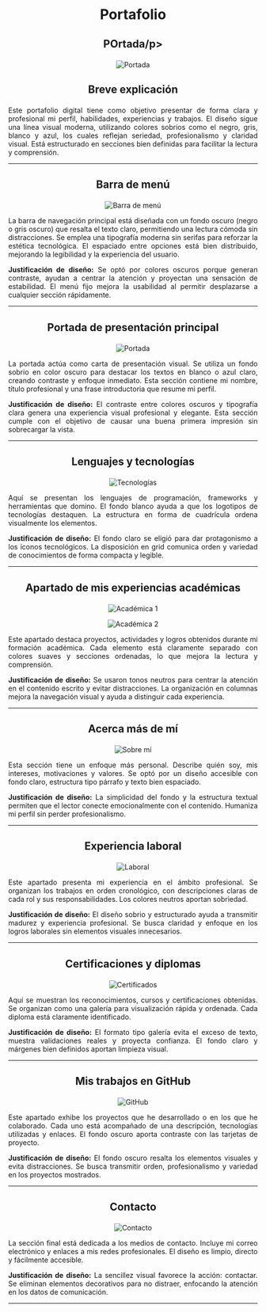 # <p align="center">Portafolio</p>

## <p align="center">POrtada/p>


<p align="center">
  <img src="https://github.com/user-attachments/assets/f6b438f2-8ec8-4006-98d1-7492d3c36366/portada.png" alt="Portada" />
</p>


## <p align="center">Breve explicación</p>

<p align="justify">
Este portafolio digital tiene como objetivo presentar de forma clara y profesional mi perfil, habilidades, experiencias y trabajos. El diseño sigue una línea visual moderna, utilizando colores sobrios como el negro, gris, blanco y azul, los cuales reflejan seriedad, profesionalismo y claridad visual. Está estructurado en secciones bien definidas para facilitar la lectura y comprensión.
</p>

---

## <p align="center">Barra de menú</p>

<p align="center">
  <img src="https://github.com/user-attachments/assets/54de3f11-a9c6-4fd0-9d17-9218f0eed95e" alt="Barra de menú" />
</p>

<p align="justify">
La barra de navegación principal está diseñada con un fondo oscuro (negro o gris oscuro) que resalta el texto claro, permitiendo una lectura cómoda sin distracciones. Se emplea una tipografía moderna sin serifas para reforzar la estética tecnológica. El espaciado entre opciones está bien distribuido, mejorando la legibilidad y la experiencia del usuario.
</p>

<p align="justify">
<strong>Justificación de diseño:</strong> Se optó por colores oscuros porque generan contraste, ayudan a centrar la atención y proyectan una sensación de estabilidad. El menú fijo mejora la usabilidad al permitir desplazarse a cualquier sección rápidamente.
</p>

---

## <p align="center">Portada de presentación principal</p>

<p align="center">
  <img src="https://github.com/user-attachments/assets/70523689-b121-4081-8cec-a522c84d4bdf" alt="Portada" />
</p>

<p align="justify">
La portada actúa como carta de presentación visual. Se utiliza un fondo sobrio en color oscuro para destacar los textos en blanco o azul claro, creando contraste y enfoque inmediato. Esta sección contiene mi nombre, título profesional y una frase introductoria que resume mi perfil.
</p>

<p align="justify">
<strong>Justificación de diseño:</strong> El contraste entre colores oscuros y tipografía clara genera una experiencia visual profesional y elegante. Esta sección cumple con el objetivo de causar una buena primera impresión sin sobrecargar la vista.
</p>

---

## <p align="center">Lenguajes y tecnologías</p>

<p align="center">
  <img src="https://github.com/user-attachments/assets/9f5b1b2a-e141-401a-9b01-706af96cb972" alt="Tecnologías" />
</p>

<p align="justify">
Aquí se presentan los lenguajes de programación, frameworks y herramientas que domino. El fondo blanco ayuda a que los logotipos de tecnologías destaquen. La estructura en forma de cuadrícula ordena visualmente los elementos.
</p>

<p align="justify">
<strong>Justificación de diseño:</strong> El fondo claro se eligió para dar protagonismo a los íconos tecnológicos. La disposición en grid comunica orden y variedad de conocimientos de forma compacta y legible.
</p>

---

## <p align="center">Apartado de mis experiencias académicas</p>

<p align="center">
  <img src="https://github.com/user-attachments/assets/27db8138-82e6-4681-a5b2-277be17e1128" alt="Académica 1" />
</p>

<p align="center">
  <img src="https://github.com/user-attachments/assets/9bbc4204-a8ac-48e9-8449-fe17448f2350" alt="Académica 2" />
</p>

<p align="justify">
Este apartado destaca proyectos, actividades y logros obtenidos durante mi formación académica. Cada elemento está claramente separado con colores suaves y secciones ordenadas, lo que mejora la lectura y comprensión.
</p>

<p align="justify">
<strong>Justificación de diseño:</strong> Se usaron tonos neutros para centrar la atención en el contenido escrito y evitar distracciones. La organización en columnas mejora la navegación visual y ayuda a distinguir cada experiencia.
</p>

---

## <p align="center">Acerca más de mí</p>

<p align="center">
  <img src="https://github.com/user-attachments/assets/36f4d7fd-04b5-4d70-9c34-c8510e02162a" alt="Sobre mí" />
</p>

<p align="justify">
Esta sección tiene un enfoque más personal. Describe quién soy, mis intereses, motivaciones y valores. Se optó por un diseño accesible con fondo claro, estructura tipo párrafo y texto bien espaciado.
</p>

<p align="justify">
<strong>Justificación de diseño:</strong> La simplicidad del fondo y la estructura textual permiten que el lector conecte emocionalmente con el contenido. Humaniza mi perfil sin perder profesionalismo.
</p>

---

## <p align="center">Experiencia laboral</p>

<p align="center">
  <img src="https://github.com/user-attachments/assets/600ee27a-e258-4ae1-97f3-f4a168e44a04" alt="Laboral" />
</p>

<p align="justify">
Este apartado presenta mi experiencia en el ámbito profesional. Se organizan los trabajos en orden cronológico, con descripciones claras de cada rol y sus responsabilidades. Los colores neutros aportan sobriedad.
</p>

<p align="justify">
<strong>Justificación de diseño:</strong> El diseño sobrio y estructurado ayuda a transmitir madurez y experiencia profesional. Se busca claridad y enfoque en los logros laborales sin elementos visuales innecesarios.
</p>

---

## <p align="center">Certificaciones y diplomas</p>

<p align="center">
  <img src="https://github.com/user-attachments/assets/6cb53776-cfa6-439b-9f17-f894b19ee4cf" alt="Certificados" />
</p>

<p align="justify">
Aquí se muestran los reconocimientos, cursos y certificaciones obtenidas. Se organizan como una galería para visualización rápida y ordenada. Cada diploma está claramente identificado.
</p>

<p align="justify">
<strong>Justificación de diseño:</strong> El formato tipo galería evita el exceso de texto, muestra validaciones reales y proyecta confianza. El fondo claro y márgenes bien definidos aportan limpieza visual.
</p>

---

## <p align="center">Mis trabajos en GitHub</p>

<p align="center">
  <img src="https://github.com/user-attachments/assets/4be1db37-f84b-46c1-9041-1e80a9d96267" alt="GitHub" />
</p>

<p align="justify">
Este apartado exhibe los proyectos que he desarrollado o en los que he colaborado. Cada uno está acompañado de una descripción, tecnologías utilizadas y enlaces. El fondo oscuro aporta contraste con las tarjetas de proyecto.
</p>

<p align="justify">
<strong>Justificación de diseño:</strong> El fondo oscuro resalta los elementos visuales y evita distracciones. Se busca transmitir orden, profesionalismo y variedad en los proyectos mostrados.
</p>

---

## <p align="center">Contacto</p>

<p align="center">
  <img src="https://github.com/user-attachments/assets/8adc80c8-02b6-4d54-a5ff-1e624e48b51a" alt="Contacto" />
</p>

<p align="justify">
La sección final está dedicada a los medios de contacto. Incluye mi correo electrónico y enlaces a mis redes profesionales. El diseño es limpio, directo y fácilmente accesible.
</p>

<p align="justify">
<strong>Justificación de diseño:</strong> La sencillez visual favorece la acción: contactar. Se eliminan elementos decorativos para no distraer, enfocando la atención en los datos de comunicación.
</p>

---
